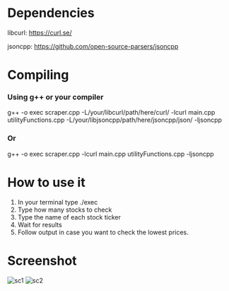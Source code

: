 # Dependencies

libcurl: https://curl.se/

jsoncpp: https://github.com/open-source-parsers/jsoncpp

# Compiling
### Using g++ or your compiler

g++ -o exec scraper.cpp -L/your/libcurl/path/here/curl/ -lcurl main.cpp utilityFunctions.cpp -L/your/libjsoncpp/path/here/jsoncpp/json/ -ljsoncpp

### Or

g++ -o exec scraper.cpp -lcurl main.cpp utilityFunctions.cpp -ljsoncpp

# How to use it

1. In your terminal type ./exec
2. Type how many stocks to check
3. Type the name of each stock ticker
4. Wait for results
5. Follow output in case you want to check the lowest prices.

# Screenshot
![sc1](https://user-images.githubusercontent.com/73452073/129433357-f35fc6ca-e657-451e-8fcc-10f90c1cd9e1.png)
![sc2](https://user-images.githubusercontent.com/73452073/129433361-fb8b0475-0b66-4249-8628-84d59727d50b.png)




